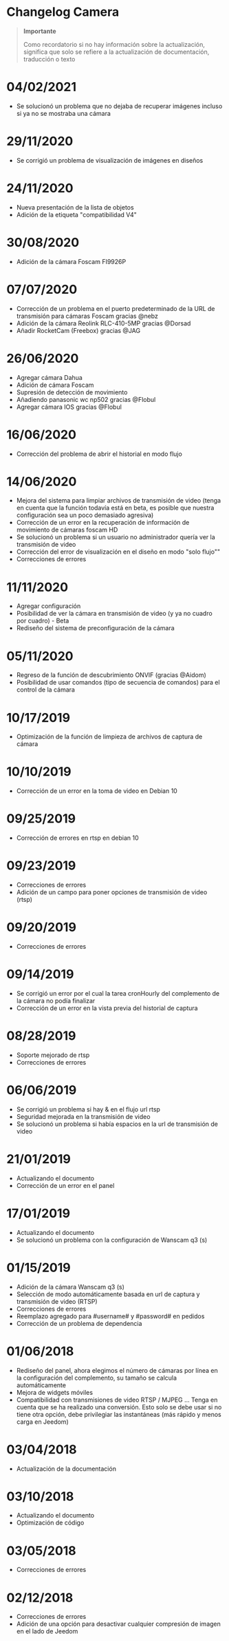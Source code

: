 # Changelog Camera

>**Importante**
>
>Como recordatorio si no hay información sobre la actualización, significa que solo se refiere a la actualización de documentación, traducción o texto

# 04/02/2021

- Se solucionó un problema que no dejaba de recuperar imágenes incluso si ya no se mostraba una cámara

# 29/11/2020

- Se corrigió un problema de visualización de imágenes en diseños


# 24/11/2020

- Nueva presentación de la lista de objetos
- Adición de la etiqueta "compatibilidad V4"

# 30/08/2020

- Adición de la cámara Foscam FI9926P

# 07/07/2020

- Corrección de un problema en el puerto predeterminado de la URL de transmisión para cámaras Foscam gracias @nebz
- Adición de la cámara Reolink RLC-410-5MP gracias @Dorsad
- Añadir RocketCam (Freebox) gracias @JAG

# 26/06/2020

- Agregar cámara Dahua
- Adición de cámara Foscam
- Supresión de detección de movimiento
- Añadiendo panasonic wc np502 gracias @Flobul
- Agregar cámara IOS gracias @Flobul

# 16/06/2020

- Corrección del problema de abrir el historial en modo flujo

# 14/06/2020

- Mejora del sistema para limpiar archivos de transmisión de video (tenga en cuenta que la función todavía está en beta, es posible que nuestra configuración sea un poco demasiado agresiva)
- Corrección de un error en la recuperación de información de movimiento de cámaras foscam HD
- Se solucionó un problema si un usuario no administrador quería ver la transmisión de video
- Corrección del error de visualización en el diseño en modo "solo flujo""
- Correcciones de errores

# 11/11/2020

- Agregar configuración
- Posibilidad de ver la cámara en transmisión de video (y ya no cuadro por cuadro) - Beta
- Rediseño del sistema de preconfiguración de la cámara

# 05/11/2020

- Regreso de la función de descubrimiento ONVIF (gracias @Aidom)
- Posibilidad de usar comandos (tipo de secuencia de comandos) para el control de la cámara

# 10/17/2019

- Optimización de la función de limpieza de archivos de captura de cámara

# 10/10/2019

- Corrección de un error en la toma de video en Debian 10

# 09/25/2019

- Corrección de errores en rtsp en debian 10

# 09/23/2019

- Correcciones de errores
- Adición de un campo para poner opciones de transmisión de video (rtsp)

# 09/20/2019

- Correcciones de errores

# 09/14/2019

 - Se corrigió un error por el cual la tarea cronHourly del complemento de la cámara no podía finalizar
 - Corrección de un error en la vista previa del historial de captura

# 08/28/2019

- Soporte mejorado de rtsp
- Correcciones de errores

# 06/06/2019

- Se corrigió un problema si hay &amp; en el flujo url rtsp
- Seguridad mejorada en la transmisión de video
- Se solucionó un problema si había espacios en la url de transmisión de video

# 21/01/2019

- Actualizando el documento
- Corrección de un error en el panel

# 17/01/2019

- Actualizando el documento
- Se solucionó un problema con la configuración de Wanscam q3 (s)

# 01/15/2019

- Adición de la cámara Wanscam q3 (s)
- Selección de modo automáticamente basada en url de captura y transmisión de video (RTSP)
- Correcciones de errores
- Reemplazo agregado para #username# y #password# en pedidos
- Corrección de un problema de dependencia

# 01/06/2018

- Rediseño del panel, ahora elegimos el número de cámaras por línea en la configuración del complemento, su tamaño se calcula automáticamente
- Mejora de widgets móviles
- Compatibilidad con transmisiones de video RTSP / MJPEG ... Tenga en cuenta que se ha realizado una conversión. Esto solo se debe usar si no tiene otra opción, debe privilegiar las instantáneas (más rápido y menos carga en Jeedom)

# 03/04/2018

- Actualización de la documentación

# 03/10/2018

- Actualizando el documento
- Optimización de código

# 03/05/2018

- Correcciones de errores

# 02/12/2018

- Correcciones de errores
- Adición de una opción para desactivar cualquier compresión de imagen en el lado de Jeedom

